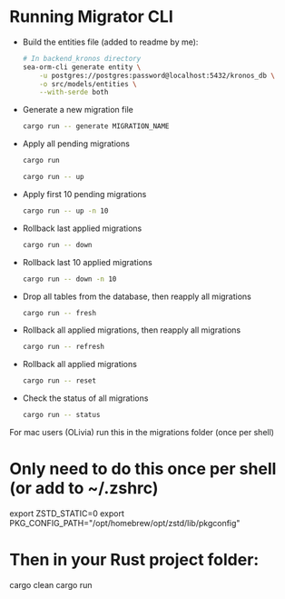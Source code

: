 # Running Migrator CLI

- Build the entities file (added to readme by me):
    ```sh
    # In backend_kronos directory
    sea-orm-cli generate entity \
        -u postgres://postgres:password@localhost:5432/kronos_db \
        -o src/models/entities \
        --with-serde both
    ```
- Generate a new migration file
    ```sh
    cargo run -- generate MIGRATION_NAME
    ```
- Apply all pending migrations
    ```sh
    cargo run
    ```
    ```sh
    cargo run -- up
    ```
- Apply first 10 pending migrations
    ```sh
    cargo run -- up -n 10
    ```
- Rollback last applied migrations
    ```sh
    cargo run -- down
    ```
- Rollback last 10 applied migrations
    ```sh
    cargo run -- down -n 10
    ```
- Drop all tables from the database, then reapply all migrations
    ```sh
    cargo run -- fresh
    ```
- Rollback all applied migrations, then reapply all migrations
    ```sh
    cargo run -- refresh
    ```
- Rollback all applied migrations
    ```sh
    cargo run -- reset
    ```
- Check the status of all migrations
    ```sh
    cargo run -- status
    ```
For mac users (OLivia)
run this in the migrations folder (once per shell)
# Only need to do this once per shell (or add to ~/.zshrc)
export ZSTD_STATIC=0
export PKG_CONFIG_PATH="/opt/homebrew/opt/zstd/lib/pkgconfig"

# Then in your Rust project folder:
cargo clean
cargo run